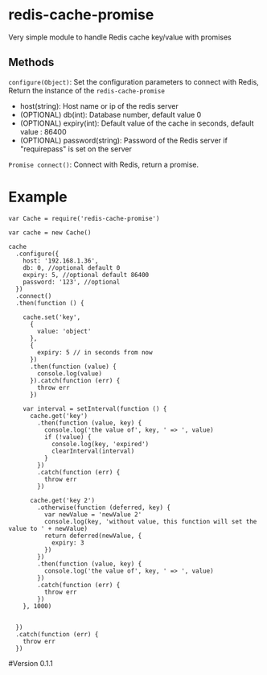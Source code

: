 # redis-cache-promise
Very simple module to handle Redis cache key/value with promises

## Methods
    
 `configure(Object)`: Set the configuration parameters to connect with Redis, Return the instance of the `redis-cache-promise` 
 
   - host(string): Host name or ip of the redis server
   - (OPTIONAL) db(int): Database number, default value 0 
   - (OPTIONAL) expiry(int): Default value of the cache in seconds, default value : 86400
   - (OPTIONAL) password(string): Password of the Redis server if "requirepass" is set on the server

 `Promise connect()`: Connect with Redis, return a promise.

# Example


    var Cache = require('redis-cache-promise')
    
    var cache = new Cache()
    
    cache
      .configure({
        host: '192.168.1.36',
        db: 0, //optional default 0
        expiry: 5, //optional default 86400
        password: '123', //optional
      })
      .connect()
      .then(function () {
    
        cache.set('key',
          {
            value: 'object'
          },
          {
            expiry: 5 // in seconds from now
          })
          .then(function (value) {
            console.log(value)
          }).catch(function (err) {
            throw err
          })
    
        var interval = setInterval(function () {
          cache.get('key')
            .then(function (value, key) {
              console.log('the value of', key, ' => ', value)
              if (!value) {
                console.log(key, 'expired')
                clearInterval(interval)
              }
            })
            .catch(function (err) {
              throw err
            })
    
          cache.get('key 2')
            .otherwise(function (deferred, key) {
              var newValue = 'newValue 2'
              console.log(key, 'without value, this function will set the value to ' + newValue)
              return deferred(newValue, {
                expiry: 3
              })
            })
            .then(function (value, key) {
              console.log('the value of', key, ' => ', value)
            })
            .catch(function (err) {
              throw err
            })
        }, 1000)
    
    
      })
      .catch(function (err) {
        throw err
      })

#Version 0.1.1

